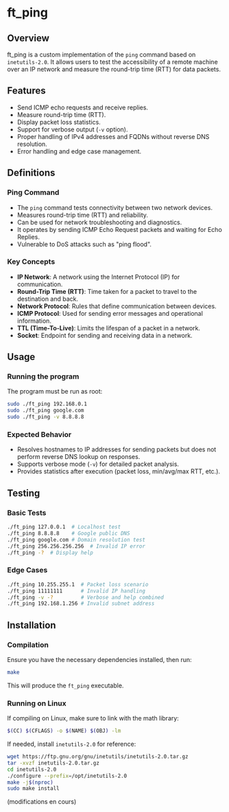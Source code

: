 # ft_ping

## Overview
ft_ping is a custom implementation of the `ping` command based on `inetutils-2.0`. It allows users to test the accessibility of a remote machine over an IP network and measure the round-trip time (RTT) for data packets.

## Features
- Send ICMP echo requests and receive replies.
- Measure round-trip time (RTT).
- Display packet loss statistics.
- Support for verbose output (`-v` option).
- Proper handling of IPv4 addresses and FQDNs without reverse DNS resolution.
- Error handling and edge case management.

## Definitions
### Ping Command
- The `ping` command tests connectivity between two network devices.
- Measures round-trip time (RTT) and reliability.
- Can be used for network troubleshooting and diagnostics.
- It operates by sending ICMP Echo Request packets and waiting for Echo Replies.
- Vulnerable to DoS attacks such as "ping flood".

### Key Concepts
- **IP Network**: A network using the Internet Protocol (IP) for communication.
- **Round-Trip Time (RTT)**: Time taken for a packet to travel to the destination and back.
- **Network Protocol**: Rules that define communication between devices.
- **ICMP Protocol**: Used for sending error messages and operational information.
- **TTL (Time-To-Live)**: Limits the lifespan of a packet in a network.
- **Socket**: Endpoint for sending and receiving data in a network.

## Usage
### Running the program
The program must be run as root:
```sh
sudo ./ft_ping 192.168.0.1
sudo ./ft_ping google.com
sudo ./ft_ping -v 8.8.8.8
```

### Expected Behavior
- Resolves hostnames to IP addresses for sending packets but does not perform reverse DNS lookup on responses.
- Supports verbose mode (`-v`) for detailed packet analysis.
- Provides statistics after execution (packet loss, min/avg/max RTT, etc.).

## Testing
### Basic Tests
```sh
./ft_ping 127.0.0.1  # Localhost test
./ft_ping 8.8.8.8    # Google public DNS
./ft_ping google.com # Domain resolution test
./ft_ping 256.256.256.256  # Invalid IP error
./ft_ping -?  # Display help
```

### Edge Cases
```sh
./ft_ping 10.255.255.1  # Packet loss scenario
./ft_ping 11111111      # Invalid IP handling
./ft_ping -v -?         # Verbose and help combined
./ft_ping 192.168.1.256 # Invalid subnet address
```

## Installation
### Compilation
Ensure you have the necessary dependencies installed, then run:
```sh
make
```
This will produce the `ft_ping` executable.

### Running on Linux
If compiling on Linux, make sure to link with the math library:
```sh
$(CC) $(CFLAGS) -o $(NAME) $(OBJ) -lm
```
If needed, install `inetutils-2.0` for reference:
```sh
wget https://ftp.gnu.org/gnu/inetutils/inetutils-2.0.tar.gz
tar -xvzf inetutils-2.0.tar.gz
cd inetutils-2.0
./configure --prefix=/opt/inetutils-2.0
make -j$(nproc)
sudo make install
```

(modifications en cours)
